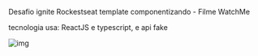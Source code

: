 Desafio ignite Rockestseat template componentizando  - Filme WatchMe



tecnologia usa: ReactJS e typescript, e api fake 

![img](https://www.notion.so/image/https%3A%2F%2Fs3-us-west-2.amazonaws.com%2Fsecure.notion-static.com%2Fff7c8a12-50d1-4a20-a680-9085d0bd6823%2Fexample.png?table=block&id=db7ba6fd-89c2-4c0b-80d5-e7ebb3153702&spaceId=0dee20e0-12f2-4bf2-90cb-8c6f5cadc4e8&width=2000&userId=9dae513e-f0e2-4ad0-a543-a41366a917eb&cache=v2)





